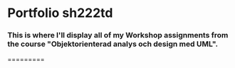 <h1>Portfolio sh222td</h1>

<h3>This is where I'll display all of my Workshop assignments from the course "Objektorienterad analys och design med UML".</h3>
=========

